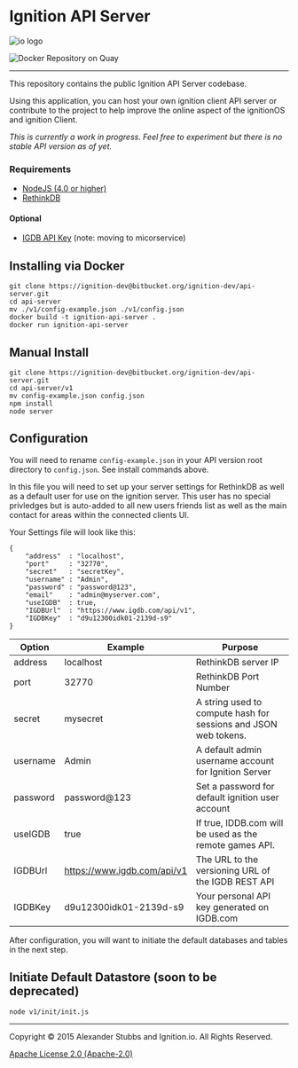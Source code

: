 # Ignition API Server

![io logo](http://i.imgur.com/G7Uwcoq.png)

![Docker Repository on Quay](https://quay.io/repository/ignitionio/api-server/status "Docker ")

----

This repository contains the public Ignition API Server codebase.

Using this application, you can host your own ignition client API server or contribute to the project to help improve the online aspect of the ignitionOS and ignition Client. 

*This is currently a work in progress. Feel free to experiment but there is no stable API version as of yet.*


### Requirements

* [NodeJS (4.0 or higher)](https://nodejs.org)
* [RethinkDB](http://rethinkdb.com/)

#### Optional
* [IGDB API Key](https://www.igdb.com/api/request) (note: moving to micorservice)

## Installing via Docker
	
	git clone https://ignition-dev@bitbucket.org/ignition-dev/api-server.git
	cd api-server
    mv ./v1/config-example.json ./v1/config.json
    docker build -t ignition-api-server .
    docker run ignition-api-server

## Manual Install
    git clone https://ignition-dev@bitbucket.org/ignition-dev/api-server.git
	cd api-server/v1
	mv config-example.json config.json
	npm install
	node server
	
## Configuration

You will need to rename `config-example.json` in your API version root directory to `config.json`. See install commands above.

In this file you will need to set up your server settings for RethinkDB as well as a default user for use on the ignition server. This user has no special privledges but is auto-added to all new users friends list as well as the main contact for areas within the connected clients UI.

Your Settings file will look like this:

	{
		"address"  : "localhost",  
		"port"	   : "32770",     
		"secret"   : "secretKey", 
		"username" : "Admin",
		"password" : "password@123",
		"email"    : "admin@myserver.com",
		"useIGDB"  : true,
		"IGDBUrl"  : "https://www.igdb.com/api/v1",
		"IGDBKey"  : "d9u12300idk01-2139d-s9"
	} 

| Option  |  Example | Purpose  |   
|---|---|---|
| address  |  localhost |  RethinkDB server IP  |   
| port | 32770  | RethinkDB Port Number  |   
| secret  | mysecret  | A string used to compute hash for sessions and JSON web tokens.   |   
| username  | Admin  |  A default admin username account for Ignition Server |   
|  password |  password@123 | Set a password for default ignition user account  |   
| useIGDB  | true  | If true, IDDB.com will be used as the remote games API.  |   
|  IGDBUrl | https://www.igdb.com/api/v1  | The URL to the versioning URL of the IGDB REST API |   
| IGDBKey  | d9u12300idk01-2139d-s9  | Your personal API key generated on IGDB.com  |   

After configuration, you will want to initiate the default databases and tables in the next step.
## Initiate Default Datastore (soon to be deprecated)
    node v1/init/init.js

----
Copyright &copy; 2015 Alexander Stubbs and Ignition.io. All Rights Reserved. 

[Apache License 2.0 (Apache-2.0)](https://tldrlegal.com/license/apache-license-2.0-%28apache-2.0%29#summary)